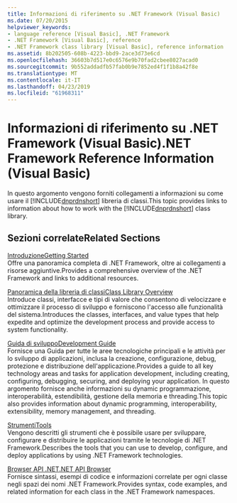 ```yaml
---
title: Informazioni di riferimento su .NET Framework (Visual Basic)
ms.date: 07/20/2015
helpviewer_keywords:
- language reference [Visual Basic], .NET Framework
- .NET Framework [Visual Basic], reference
- .NET Framework class library [Visual Basic], reference information
ms.assetid: 8b202505-608b-4223-bbd9-2ace3d73e6cd
ms.openlocfilehash: 36603b7d517e0c6576e9b70fad2cbee8027acad0
ms.sourcegitcommit: 9b552addadfb57fab0b9e7852ed4f1f1b8a42f8e
ms.translationtype: MT
ms.contentlocale: it-IT
ms.lasthandoff: 04/23/2019
ms.locfileid: "61968311"
---
```

# <a name="net-framework-reference-information-visual-basic"></a><span data-ttu-id="ae57b-102">Informazioni di riferimento su .NET Framework (Visual Basic)</span><span class="sxs-lookup"><span data-stu-id="ae57b-102">.NET Framework Reference Information (Visual Basic)</span></span>
<span data-ttu-id="ae57b-103">In questo argomento vengono forniti collegamenti a informazioni su come usare il [!INCLUDE[dnprdnshort](~/includes/dnprdnshort-md.md)] libreria di classi.</span><span class="sxs-lookup"><span data-stu-id="ae57b-103">This topic provides links to information about how to work with the [!INCLUDE[dnprdnshort](~/includes/dnprdnshort-md.md)] class library.</span></span>  
  
## <a name="related-sections"></a><span data-ttu-id="ae57b-104">Sezioni correlate</span><span class="sxs-lookup"><span data-stu-id="ae57b-104">Related Sections</span></span>  
 [<span data-ttu-id="ae57b-105">Introduzione</span><span class="sxs-lookup"><span data-stu-id="ae57b-105">Getting Started</span></span>](../../framework/get-started/index.md)  
 <span data-ttu-id="ae57b-106">Offre una panoramica completa di .NET Framework, oltre ai collegamenti a risorse aggiuntive.</span><span class="sxs-lookup"><span data-stu-id="ae57b-106">Provides a comprehensive overview of the .NET Framework and links to additional resources.</span></span>  
  
 [<span data-ttu-id="ae57b-107">Panoramica della libreria di classi</span><span class="sxs-lookup"><span data-stu-id="ae57b-107">Class Library Overview</span></span>](../../standard/class-library-overview.md)  
 <span data-ttu-id="ae57b-108">Introduce classi, interfacce e tipi di valore che consentono di velocizzare e ottimizzare il processo di sviluppo e forniscono l'accesso alle funzionalità del sistema.</span><span class="sxs-lookup"><span data-stu-id="ae57b-108">Introduces the classes, interfaces, and value types that help expedite and optimize the development process and provide access to system functionality.</span></span>  
  
 [<span data-ttu-id="ae57b-109">Guida di sviluppo</span><span class="sxs-lookup"><span data-stu-id="ae57b-109">Development Guide</span></span>](../../framework/development-guide.md)  
 <span data-ttu-id="ae57b-110">Fornisce una Guida per tutte le aree tecnologiche principali e le attività per lo sviluppo di applicazioni, inclusa la creazione, configurazione, debug, protezione e distribuzione dell'applicazione.</span><span class="sxs-lookup"><span data-stu-id="ae57b-110">Provides a guide to all key technology areas and tasks for application development, including creating, configuring, debugging, securing, and deploying your application.</span></span> <span data-ttu-id="ae57b-111">In questo argomento fornisce anche informazioni su dynamic programmazione, interoperabilità, estendibilità, gestione della memoria e threading.</span><span class="sxs-lookup"><span data-stu-id="ae57b-111">This topic also provides information about dynamic programming, interoperability, extensibility, memory management, and threading.</span></span>  
  
 [<span data-ttu-id="ae57b-112">Strumenti</span><span class="sxs-lookup"><span data-stu-id="ae57b-112">Tools</span></span>](../../framework/tools/index.md)  
 <span data-ttu-id="ae57b-113">Vengono descritti gli strumenti che è possibile usare per sviluppare, configurare e distribuire le applicazioni tramite le tecnologie di .NET Framework.</span><span class="sxs-lookup"><span data-stu-id="ae57b-113">Describes the tools that you can use to develop, configure, and deploy applications by using .NET Framework technologies.</span></span>  
  
 [<span data-ttu-id="ae57b-114">Browser API .NET</span><span class="sxs-lookup"><span data-stu-id="ae57b-114">.NET API Browser</span></span>](../../../api/index.md)  
 <span data-ttu-id="ae57b-115">Fornisce sintassi, esempi di codice e informazioni correlate per ogni classe negli spazi dei nomi .NET Framework.</span><span class="sxs-lookup"><span data-stu-id="ae57b-115">Provides syntax, code examples, and related information for each class in the .NET Framework namespaces.</span></span>
